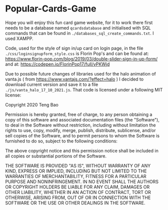 # Popular-Cards-Game
Hope you will enjoy this fun card game website, for it to work there first needs to be a database named `qcardsdatabase` and initialised with SQL commands that can be found in `./databases_sql_create_commands.txt`. I used XAMPP.


Code, used for the style of sign in/up card on login page, in the file `./css/loginsignupform_style.css` is Florin Pop's and can be found at:
https://www.florin-pop.com/blog/2019/03/double-slider-sign-in-up-form/
and at:
https://codepen.io/FlorinPop17/full/vPKWjd


Due to possible future changes of libraries used for the halo animation of vanta.js ( from https://www.vantajs.com/?effect=halo ) I decided to download
current version and save it to a file `./js/vanta_halo_17_10_2021.js`. That code is licensed under a following MIT license:

Copyright 2020 Teng Bao

Permission is hereby granted, free of charge, to any person obtaining a copy of this software and associated documentation files (the "Software"), to deal in the Software without restriction, including without limitation the rights to use, copy, modify, merge, publish, distribute, sublicense, and/or sell copies of the Software, and to permit persons to whom the Software is furnished to do so, subject to the following conditions:

The above copyright notice and this permission notice shall be included in all copies or substantial portions of the Software.

THE SOFTWARE IS PROVIDED "AS IS", WITHOUT WARRANTY OF ANY KIND, EXPRESS OR IMPLIED, INCLUDING BUT NOT LIMITED TO THE WARRANTIES OF MERCHANTABILITY, FITNESS FOR A PARTICULAR PURPOSE AND NONINFRINGEMENT. IN NO EVENT SHALL THE AUTHORS OR COPYRIGHT HOLDERS BE LIABLE FOR ANY CLAIM, DAMAGES OR OTHER LIABILITY, WHETHER IN AN ACTION OF CONTRACT, TORT OR OTHERWISE, ARISING FROM, OUT OF OR IN CONNECTION WITH THE SOFTWARE OR THE USE OR OTHER DEALINGS IN THE SOFTWARE.

